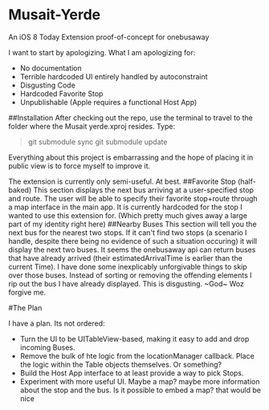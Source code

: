 Musait-Yerde
============

An iOS 8 Today Extension proof-of-concept for onebusaway

I want to start by apologizing.
What I am apologizing for:
* No documentation
* Terrible hardcoded UI entirely handled by autoconstraint
* Disgusting Code
* Hardcoded Favorite Stop
* Unpublishable (Apple requires a functional Host App)

##Installation
After checking out the repo, use the terminal to travel to the folder where the Musait yerde.xproj resides. Type:
>git submodule sync
>git submodule update

Everything about this project is embarrassing and the hope of placing it in public view is to force myself to improve it.

The extension is currently only semi-useful. At best.
##Favorite Stop (half-baked)
This section displays the next bus arriving at a user-specified stop and route. The user will be able to specify their favorite stop+route through a map interface in the main app. It is currently hardcoded for the stop I wanted to use this extension for. (Which pretty much gives away a large part of my identity right here) 
##Nearby Buses
This section will tell you the next bus for the nearest two stops. If it can't find two stops (a scenario I handle, despite there being no evidence of such a situation occuring) it will display the next two buses. It seems the onebusaway api can return buses that have already arrived (their estimatedArrivalTime is earlier than the current Time). I have done some inexplicably unforgivable things to skip over those buses. Instead of sorting or removing the offending elements I rip out the bus I have already displayed. This is disgusting. ~God~ Woz forgive me.

#The Plan

I have a plan. Its not ordered:

* Turn the UI to be UITableView-based, making it easy to add and drop incoming Buses.
* Remove the bulk of hte logic from the locationManager callback. Place the logic within the Table objects themselves. Or something?
* Build the Host App interface to at least provide a way to pick Stops.
* Experiment with more useful UI. Maybe a map? maybe more information about the stop and the bus. Is it possible to embed a map? that would be nice

 
